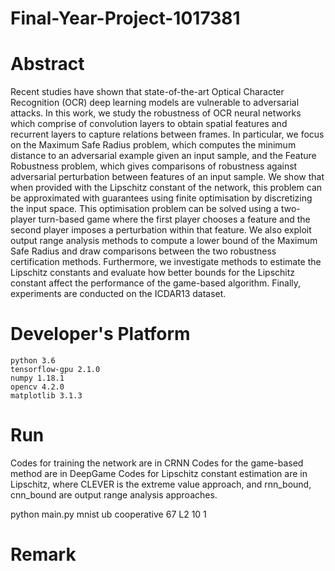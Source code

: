 # Final-Year-Project-1017381

# Abstract
Recent studies have shown that state-of-the-art Optical Character Recognition (OCR) deep learning models are vulnerable to adversarial attacks. In this work, we study the robustness of OCR neural networks which comprise of convolution layers to obtain spatial features and recurrent layers to capture relations between frames. In particular, we focus on the Maximum Safe Radius problem, which computes the minimum distance to an adversarial example given an input sample, and the Feature Robustness problem, which gives comparisons of robustness against adversarial perturbation between features of an input sample. We show that when provided with the Lipschitz constant of the network, this problem can be approximated with guarantees using finite optimisation by discretizing the input space. This optimisation problem can be solved using a two-player turn-based game where the first player chooses a feature and the second player imposes a perturbation within that feature. We also exploit output range analysis methods to compute a lower bound of the Maximum Safe Radius and draw comparisons between the two robustness certification methods. Furthermore, we investigate methods to estimate the Lipschitz constants and evaluate how better bounds for the Lipschitz constant affect the performance of the game-based algorithm. Finally, experiments are conducted on the ICDAR13 dataset.

# Developer's Platform
```
python 3.6
tensorflow-gpu 2.1.0
numpy 1.18.1
opencv 4.2.0
matplotlib 3.1.3
```

# Run
Codes for training the network are in CRNN
Codes for the game-based method are in DeepGame
Codes for Lipschitz constant estimation are in Lipschitz, where CLEVER is the extreme value approach, and rnn_bound, cnn_bound are output range analysis approaches.

python main.py mnist ub cooperative 67 L2 10 1


# Remark

